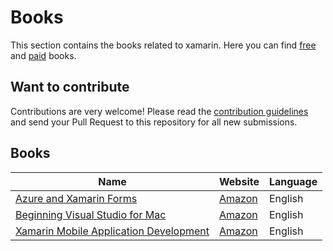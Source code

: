 # Books

This section contains the books related to xamarin. Here you can find [free](free.md) and [paid](paid.md) books.

## Want to contribute

Contributions are very welcome! Please read the [contribution guidelines](contributing-guidelines.md) and send your Pull Request to this repository for all new submissions.

## Books

Name | Website | Language
------------ | ------- | -------
[Azure and Xamarin Forms](book-profiles/Azure-and-Xamarin.Forms.md) | [Amazon](https://www.amazon.com/Azure-Xamarin-Forms-Platform-Development/dp/1484235606/) | English
[Beginning Visual Studio for Mac](book-profiles/Azure-and-Xamarin.Forms.md) | [Amazon](https://www.amazon.com/Beginning-Visual-Studio-Mac-Cross-Platform/dp/1484230329/) | English
[Xamarin Mobile Application Development](book-profiles/Xamarin%20Mobile%20Application%20Development.md) | [Amazon](https://www.amazon.com/Xamarin-Mobile-Application-Development-Cross-Platform/dp/1484202155/) | English

